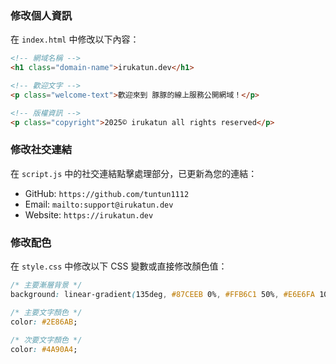 ### 修改個人資訊

在 `index.html` 中修改以下內容：

```html
<!-- 網域名稱 -->
<h1 class="domain-name">irukatun.dev</h1>

<!-- 歡迎文字 -->
<p class="welcome-text">歡迎來到 豚豚的線上服務公開網域！</p>

<!-- 版權資訊 -->
<p class="copyright">2025© irukatun all rights reserved</p>
```

### 修改社交連結

在 `script.js` 中的社交連結點擊處理部分，已更新為您的連結：

- GitHub: `https://github.com/tuntun1112`
- Email: `mailto:support@irukatun.dev`
- Website: `https://irukatun.dev`

### 修改配色

在 `style.css` 中修改以下 CSS 變數或直接修改顏色值：

```css
/* 主要漸層背景 */
background: linear-gradient(135deg, #87CEEB 0%, #FFB6C1 50%, #E6E6FA 100%);

/* 主要文字顏色 */
color: #2E86AB;

/* 次要文字顏色 */
color: #4A90A4;
```